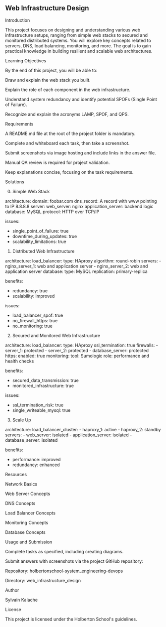 ## Web Infrastructure Design

Introduction

This project focuses on designing and understanding various web infrastructure setups, ranging from simple web stacks to secured and monitored distributed systems. You will explore key concepts related to servers, DNS, load balancing, monitoring, and more. The goal is to gain practical knowledge in building resilient and scalable web architectures.

Learning Objectives

By the end of this project, you will be able to:

Draw and explain the web stack you built.

Explain the role of each component in the web infrastructure.

Understand system redundancy and identify potential SPOFs (Single Point of Failure).

Recognize and explain the acronyms LAMP, SPOF, and QPS.

Requirements

A README.md file at the root of the project folder is mandatory.

Complete and whiteboard each task, then take a screenshot.

Submit screenshots via image hosting and include links in the answer file.

Manual QA review is required for project validation.

Keep explanations concise, focusing on the task requirements.

Solutions

0. Simple Web Stack

architecture:
  domain: foobar.com
  dns_record: A record with www pointing to IP 8.8.8.8
  server:
    web_server: nginx
    application_server: backend logic
    database: MySQL
    protocol: HTTP over TCP/IP

issues:
  - single_point_of_failure: true
  - downtime_during_updates: true
  - scalability_limitations: true

1. Distributed Web Infrastructure

architecture:
  load_balancer:
    type: HAproxy
    algorithm: round-robin
  servers:
    - nginx_server_1: web and application server
    - nginx_server_2: web and application server
  database:
    type: MySQL
    replication: primary-replica

benefits:
  - redundancy: true
  - scalability: improved

issues:
  - load_balancer_spof: true
  - no_firewall_https: true
  - no_monitoring: true

2. Secured and Monitored Web Infrastructure

architecture:
  load_balancer:
    type: HAproxy
    ssl_termination: true
  firewalls:
    - server_1: protected
    - server_2: protected
    - database_server: protected
  https:
    enabled: true
  monitoring:
    tool: Sumologic
    role: performance and health checks

benefits:
  - secured_data_transmission: true
  - monitored_infrastructure: true

issues:
  - ssl_termination_risk: true
  - single_writeable_mysql: true

3. Scale Up

architecture:
  load_balancer_cluster:
    - haproxy_1: active
    - haproxy_2: standby
  servers:
    - web_server: isolated
    - application_server: isolated
    - database_server: isolated

benefits:
  - performance: improved
  - redundancy: enhanced

Resources

Network Basics

Web Server Concepts

DNS Concepts

Load Balancer Concepts

Monitoring Concepts

Database Concepts

Usage and Submission

Complete tasks as specified, including creating diagrams.

Submit answers with screenshots via the project GitHub repository:

Repository: holbertonschool-system_engineering-devops

Directory: web_infrastructure_design

Author

Sylvain Kalache

License

This project is licensed under the Holberton School's guidelines.

